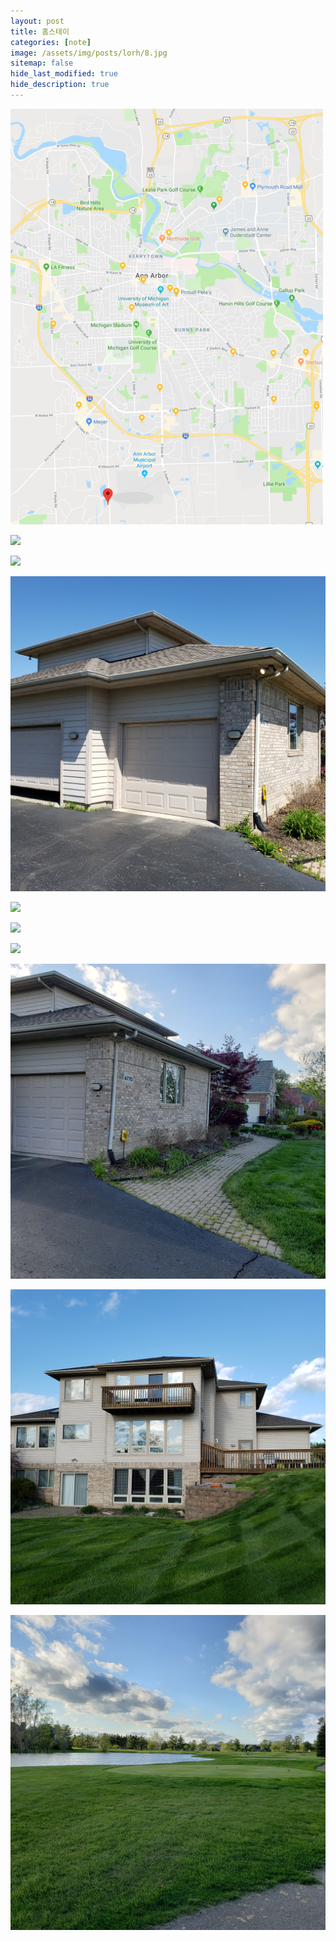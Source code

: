 ```yaml
---
layout: post
title: 홈스테이
categories: [note]
image: /assets/img/posts/lorh/8.jpg
sitemap: false
hide_last_modified: true
hide_description: true
---
```


![](/assets/img/posts/lorh/0.png)

![](/assets/img/posts/lorh/1.jpg)

![](/assets/img/posts/lorh/2.jpg)

![](/assets/img/posts/lorh/3.jpg)

![](/assets/img/posts/lorh/4.jpg)

![](/assets/img/posts/lorh/5.jpg)

![](/assets/img/posts/lorh/6.jpg)

![](/assets/img/posts/lorh/7.jpg)

![](/assets/img/posts/lorh/9.jpg)

![](/assets/img/posts/lorh/10.jpg)  
